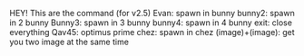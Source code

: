 HEY!
This are the command (for v2.5)
Evan: spawn in bunny
bunny2: spawn in 2 bunny
Bunny3: spawn in 3 bunny
bunny4: spawn in 4 bunny
exit: close everything
Qav45: optimus prime
chez: spawn in chez
(image)+(image): get you two image at the same time
